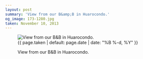 ```yaml
---
layout: post
summary: 'View from our B&amp;B in Huarocondo.'
og_image: 173-1280.jpg
taken: November 10, 2013
---
```


<figure class="post" data-src="{{ site.assets_url }}/{{ page.og_image }}">
<img alt="View from our B&amp;B in Huarocondo." sizes="(min-width: 700px) 50vw, calc(100vw - 2rem)" src="{{ site.assets_url }}/173-640.jpg" srcset="{{ site.assets_url }}/173-1280.jpg 1280w, {{ site.assets_url }}/173-960.jpg 960w, {{ site.assets_url }}/173-640.jpg 640w, {{ site.assets_url }}/173-320.jpg 320w"/>
<figcaption>
<time>{{ page.taken | default: page.date | date: "%B %-d, %Y" }}</time>
<p>View from our B&amp;B in Huarocondo.</p>
</figcaption>
</figure>
